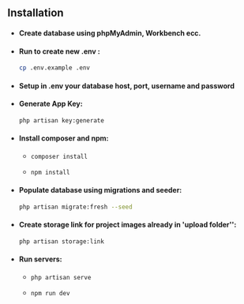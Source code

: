 
## Installation

- #### Create database using phpMyAdmin, Workbench ecc.

- #### Run to create new .env :
    ```sh
    cp .env.example .env

- #### Setup in .env your database host, port, username and password

- #### Generate App Key:
    ```sh
    php artisan key:generate

- #### Install composer and npm:
    - ```sh
      composer install
    - ```sh
      npm install

- #### Populate database using migrations and seeder:
    ```sh
    php artisan migrate:fresh --seed

- #### Create storage link for project images already in 'upload folder'':
    ```sh
    php artisan storage:link

- #### Run servers:
    - ```sh
      php artisan serve
    - ```sh
      npm run dev
      
